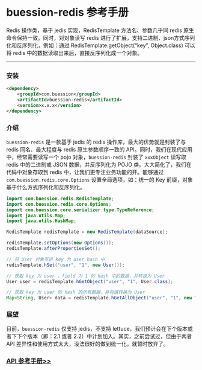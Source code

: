 # buession-redis 参考手册


Redis 操作类，基于 jedis 实现，RedisTemplate 方法名、参数几乎同 redis 原生命令保持一致。同时，对对象读写 redis 进行了扩展，支持二进制、json方式序列化和反序列化，例如：通过 RedisTemplate.getObject(“key”, Object.class) 可以将 redis 中的数据读取出来后，直接反序列化成一个对象。


---


### 安装

```xml
<dependency>
    <groupId>com.buession</groupId>
    <artifactId>buession-redis</artifactId>
    <version>x.x.x</version>
</dependency>
```


### 介绍

`buession-redis` 是一款基于 jedis 的 redis 操作库，最大的优势就是封装了与 redis 同名、最大程度与 redis 原生参数顺序一致的 API。同时，我们在现代应用中，经常需要读写一个 pojo 对象，`buession-redis` 封装了 `xxxObject` 读写取 redis 中的二进制或 JSON 数据，并反序列化为 POJO 类。大大简化了，我们在代码中对象存取到 redis 中，让我们更专注业务功能的开。能够通过 `com.buession.redis.core.Options` 设置全局选项，如：统一的 Key 前缀，对象基于什么方式序列化和反序列化。


```java
import com.buession.redis.RedisTemplate;
import com.buession.redis.core.Options;
import com.buession.core.serializer.type.TypeReference;
import java.utils.Map;
import java.utils.HashMap;

RedisTemplate redisTemplate = new RedisTemplate(dataSource);

redisTemplate.setOptions(new Options());
redisTemplate.afterPropertiesSet();

// 将 User 对象写进 key 为 user hash 中
redisTemplate.hSet("user", "1", new User());

// 获取 key 为 user ，field 为 1 的 hash 中的数据，并转换为 User
User user = redisTemplate.hGetObject("user", "1", User.class);

// 获取 key 为 user 的 hash 的所有数据，并将值转换为 User
Map<String, User> data = redisTemplate.hGetAllObject("user", "1", new TypeReference<HashMap<String, User>>{});
```


### 展望

目前，`buession-redis` 仅支持 jedis，不支持 lettuce，我们预计会在下个版本或者下下个版本（即：2.1 或者 2.2）中计划加入。其实，之前尝试过，但由于两者 API 差异性和使用方式太大，没法很好的做到统一化，就暂时放弃了。


### [API 参考手册>>](https://javadoc.io/static/com.buession/buession-redis/2.1.0/)